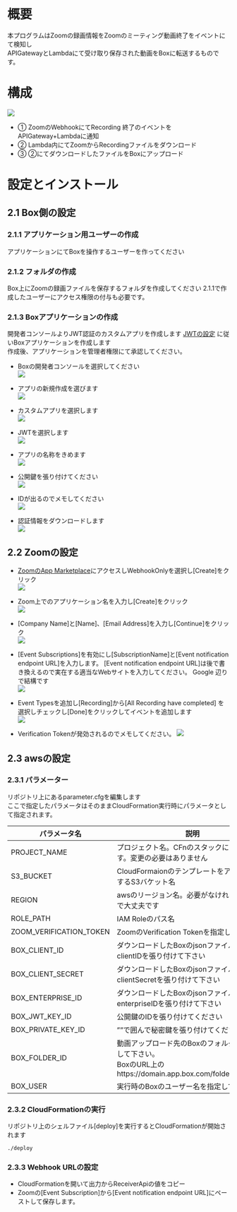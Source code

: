 # 概要
本プログラムはZoomの録画情報をZoomのミーティング動画終了をイベントにて検知し  
APIGatewayとLambdaにて受け取り保存された動画をBoxに転送するものです。  

# 構成
![](./img/constitution.png)
- ① ZoomのWebhookにてRecording 終了のイベントをAPIGateway+Lambdaに通知
- ② Lambda内にてZoomからRecordingファイルをダウンロード
- ③ ②にてダウンロードしたファイルをBoxにアップロード

# 設定とインストール
## 2.1 Box側の設定
### 2.1.1 アプリケーション用ユーザーの作成
アプリケーションにてBoxを操作するユーザーを作ってください

### 2.1.2 フォルダの作成
Box上にZoomの録画ファイルを保存するフォルダを作成してください
2.1.1で作成したユーザーにアクセス権限の付与も必要です。

### 2.1.3 Boxアプリケーションの作成
開発者コンソールよりJWT認証のカスタムアプリを作成します
[JWTの設定](https://ja.developer.box.com/guides/applications/custom-apps/jwt-setup/) に従いBoxアプリケーションを作成します  
作成後、アプリケーションを管理者権限にて承認してください。

- Boxの開発者コンソールを選択してください  
![](./img/001.png)

- アプリの新規作成を選びます  
![](./img/002.png)

- カスタムアプリを選択します    
![](./img/003.png)

- JWTを選択します  
![](./img/004.png)

- アプリの名称をきめます  
![](./img/005.png)

- 公開鍵を張り付けてください  
![](./img/006.png)

- IDが出るのでメモしてください  
![](./img/007.png)

- 認証情報をダウンロードします  
![](./img/008.png)



## 2.2 Zoomの設定
- [ZoomのApp Marketplace](https://marketplace.zoom.us/develop/create)にアクセスしWebhookOnlyを選択し[Create]をクリック  
![](./img/009.png)

- Zoom上でのアプリケーション名を入力し[Create]をクリック  
 ![](./img/010.png)

- [Company Name]と[Name]、[Email Address]を入力し[Continue]をクリック   
 ![](./img/011.png)

- [Event Subscriptions]を有効にし[SubscriptionName]と[Event notification endpoint URL]を入力します。  [Event notification endpoint URL]は後で書き換えるので実在する適当なWebサイトを入力してください。  Google 辺りで結構です  
 ![](./img/012.png)

- Event Typesを追加し[Recording]から[All Recording have completed]  を選択しチェックし[Done]をクリックしてイベントを追加します  
  ![](./img/013.png)

- Verification Tokenが発効されるのでメモしてください。
![](./img/014.png)


## 2.3 awsの設定
### 2.3.1 パラメーター
リポジトリ上にあるparameter.cfgを編集します  
ここで指定したパラメータはそのままCloudFormation実行時にパラメータとして指定されます。

| パラメータ名| 説明|
| --- | --- |
| PROJECT_NAME | プロジェクト名。CFnのスタックにも使われます。変更の必要はありません |
| S3_BUCKET | CloudFormaionのテンプレートをアップロードするS3バケット名 |
| REGION | awsのリージョン名。必要がなければそのままで大丈夫です |
| ROLE_PATH | IAM Roleのパス名 |
| ZOOM_VERIFICATION_TOKEN | ZoomのVerification Tokenを指定して下さい |
| BOX_CLIENT_ID | ダウンロードしたBoxのjsonファイルからclientIDを張り付けて下さい |
| BOX_CLIENT_SECRET | ダウンロードしたBoxのjsonファイルからclientSecretを張り付けて下さい |
| BOX_ENTERPRISE_ID | ダウンロードしたBoxのjsonファイルからenterpriseIDを張り付けて下さい |
| BOX_JWT_KEY_ID | 公開鍵のIDを張り付けてください |
| BOX_PRIVATE_KEY_ID | ””で囲んで秘密鍵を張り付けてください |
| BOX_FOLDER_ID | 動画アップロード先のBoxのフォルダIDを指定して下さい。</br>BoxのURL上のhttps://domain.app.box.com/folder/{FolderID} |
| BOX_USER | 実行時のBoxのユーザー名を指定して下さい。 |

### 2.3.2 CloudFormationの実行
リポジトリ上のシェルファイル[deploy]を実行するとCloudFormationが開始されます
```
./deploy
```

### 2.3.3 Webhook URLの設定
- CloudFormationを開いて出力からReceiverApiの値をコピー
- Zoomの[Event Subscription]から[Event notification endpoint URL]にペーストして保存します。

